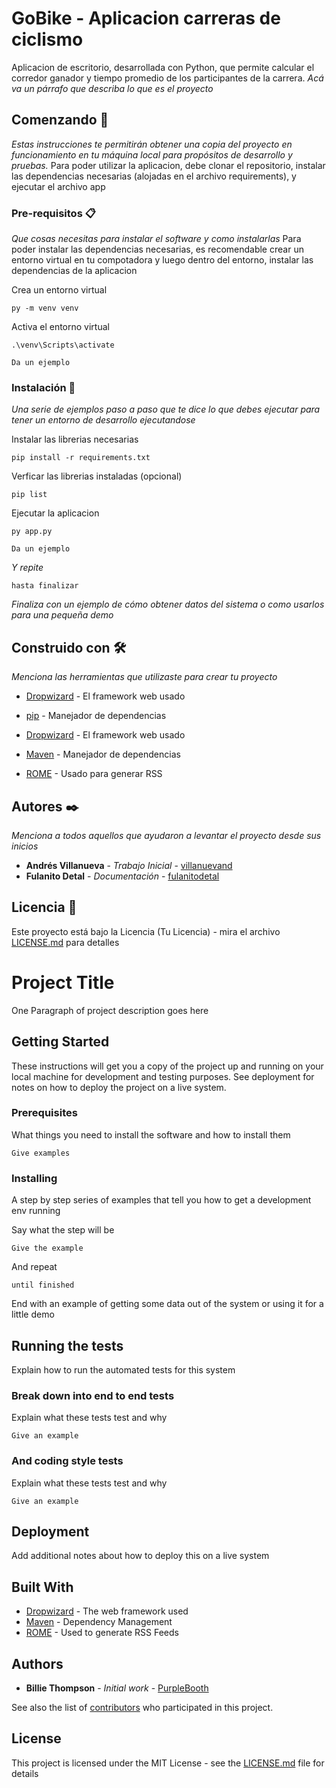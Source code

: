 # GoBike - Aplicacion carreras de ciclismo

Aplicacion de escritorio, desarrollada con Python, que permite calcular el corredor ganador y tiempo promedio de los participantes de la carrera.
_Acá va un párrafo que describa lo que es el proyecto_

## Comenzando 🚀

_Estas instrucciones te permitirán obtener una copia del proyecto en funcionamiento en tu máquina local para propósitos de desarrollo y pruebas._
Para poder utilizar la aplicacion, debe clonar el repositorio, instalar las dependencias necesarias (alojadas en el archivo requirements), y ejecutar el archivo app

### Pre-requisitos 📋

_Que cosas necesitas para instalar el software y como instalarlas_
Para poder instalar las dependencias necesarias, es recomendable crear un entorno virtual en tu compotadora y luego dentro del entorno, instalar las dependencias de la aplicacion

Crea un entorno virtual
```
py -m venv venv
```

Activa el entorno virtual
```
.\venv\Scripts\activate
```

```
Da un ejemplo
```

### Instalación 🔧

_Una serie de ejemplos paso a paso que te dice lo que debes ejecutar para tener un entorno de desarrollo ejecutandose_

Instalar las librerias necesarias
```
pip install -r requirements.txt
```

Verficar las librerias instaladas (opcional)
```
pip list
```

Ejecutar la aplicacion
```
py app.py
```

```
Da un ejemplo
```

_Y repite_

```
hasta finalizar
```

_Finaliza con un ejemplo de cómo obtener datos del sistema o como usarlos para una pequeña demo_

## Construido con 🛠️

_Menciona las herramientas que utilizaste para crear tu proyecto_

* [Dropwizard](https://pypi.org/project/customtkinter/5.2.2/) - El framework web usado
* [pip](https://pypi.org/project/pip/25.1.1/) - Manejador de dependencias

* [Dropwizard](http://www.dropwizard.io/1.0.2/docs/) - El framework web usado
* [Maven](https://maven.apache.org/) - Manejador de dependencias
* [ROME](https://rometools.github.io/rome/) - Usado para generar RSS

## Autores ✒️

_Menciona a todos aquellos que ayudaron a levantar el proyecto desde sus inicios_

* **Andrés Villanueva** - *Trabajo Inicial* - [villanuevand](https://github.com/villanuevand)
* **Fulanito Detal** - *Documentación* - [fulanitodetal](#fulanito-de-tal)

## Licencia 📄

Este proyecto está bajo la Licencia (Tu Licencia) - mira el archivo [LICENSE.md](LICENSE.md) para detalles



# Project Title

One Paragraph of project description goes here

## Getting Started

These instructions will get you a copy of the project up and running on your local machine for development and testing purposes. See deployment for notes on how to deploy the project on a live system.

### Prerequisites

What things you need to install the software and how to install them

```
Give examples
```

### Installing

A step by step series of examples that tell you how to get a development env running

Say what the step will be

```
Give the example
```

And repeat

```
until finished
```

End with an example of getting some data out of the system or using it for a little demo

## Running the tests

Explain how to run the automated tests for this system

### Break down into end to end tests

Explain what these tests test and why

```
Give an example
```

### And coding style tests

Explain what these tests test and why

```
Give an example
```

## Deployment

Add additional notes about how to deploy this on a live system

## Built With

* [Dropwizard](http://www.dropwizard.io/1.0.2/docs/) - The web framework used
* [Maven](https://maven.apache.org/) - Dependency Management
* [ROME](https://rometools.github.io/rome/) - Used to generate RSS Feeds

## Authors

* **Billie Thompson** - *Initial work* - [PurpleBooth](https://github.com/PurpleBooth)

See also the list of [contributors](https://github.com/your/project/contributors) who participated in this project.

## License

This project is licensed under the MIT License - see the [LICENSE.md](LICENSE.md) file for details
